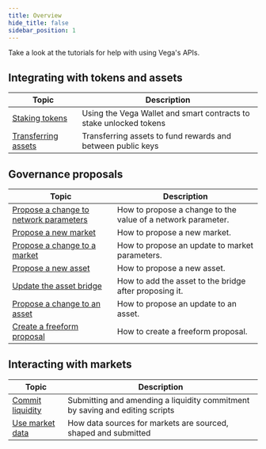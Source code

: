 ```yaml
---
title: Overview
hide_title: false
sidebar_position: 1
---
```

Take a look at the tutorials for help with using Vega's APIs.

## Integrating with tokens and assets
| Topic                                                                 |  Description                                                                                                        |
| ----------------------------------------------------------------------| -------------------------------------------------------------------------------------------------------- |
| [Staking tokens](./staking-tokens.md)               | Using the Vega Wallet and smart contracts to stake unlocked tokens |
| [Transferring assets](./transferring-assets.md)               | Transferring assets to fund rewards and between public keys |


## Governance proposals
| Topic                                                                 |  Description                                                                                                        |
| ----------------------------------------------------------------------| -------------------------------------------------------------------------------------------------------- |
| [Propose a change to network parameters](./proposals/network-parameter-proposal.md)        | How to propose a change to the value of a network parameter. |
| [Propose a new market](./proposals/new-market-proposal.md)        | How to propose a new market. |
| [Propose a change to a market](./proposals/update-market-proposal.md)        | How to propose an update to market parameters. |
| [Propose a new asset](./proposals/new-asset-proposal.md)        | How to propose a new asset. |
| [Update the asset bridge](./proposals/update-asset-bridge.md)        | How to add the asset to the bridge after proposing it. |
| [Propose a change to an asset](./proposals/update-asset-proposal.md)        | How to propose an update to an asset. |
| [Create a freeform proposal](./proposals/freeform-proposal.md)                     | How to create a freeform proposal. |

## Interacting with markets
| Topic                                                                 |  Description                                                                                                        |
| ----------------------------------------------------------------------| -------------------------------------------------------------------------------------------------------- |
| [Commit liquidity](./committing-liquidity.md)               | Submitting and amending a liquidity commitment by saving and editing scripts |
| [Use market data](./using-data-sources.md)               | How data sources for markets are sourced, shaped and submitted |
